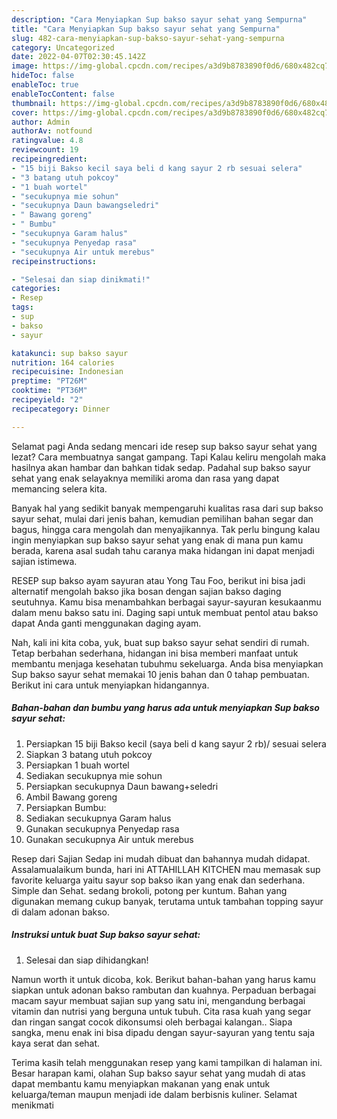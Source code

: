 ```yaml
---
description: "Cara Menyiapkan Sup bakso sayur sehat yang Sempurna"
title: "Cara Menyiapkan Sup bakso sayur sehat yang Sempurna"
slug: 482-cara-menyiapkan-sup-bakso-sayur-sehat-yang-sempurna
category: Uncategorized
date: 2022-04-07T02:30:45.142Z
image: https://img-global.cpcdn.com/recipes/a3d9b8783890f0d6/680x482cq70/sup-bakso-sayur-sehat-foto-resep-utama.jpg
hideToc: false
enableToc: true
enableTocContent: false
thumbnail: https://img-global.cpcdn.com/recipes/a3d9b8783890f0d6/680x482cq70/sup-bakso-sayur-sehat-foto-resep-utama.jpg
cover: https://img-global.cpcdn.com/recipes/a3d9b8783890f0d6/680x482cq70/sup-bakso-sayur-sehat-foto-resep-utama.jpg
author: Admin
authorAv: notfound
ratingvalue: 4.8
reviewcount: 19
recipeingredient:
- "15 biji Bakso kecil saya beli d kang sayur 2 rb sesuai selera"
- "3 batang utuh pokcoy"
- "1 buah wortel"
- "secukupnya mie sohun"
- "secukupnya Daun bawangseledri"
- " Bawang goreng"
- " Bumbu"
- "secukupnya Garam halus"
- "secukupnya Penyedap rasa"
- "secukupnya Air untuk merebus"
recipeinstructions:

- "Selesai dan siap dinikmati!"
categories:
- Resep
tags:
- sup
- bakso
- sayur

katakunci: sup bakso sayur 
nutrition: 164 calories
recipecuisine: Indonesian
preptime: "PT26M"
cooktime: "PT36M"
recipeyield: "2"
recipecategory: Dinner

---
```



Selamat pagi Anda sedang mencari ide resep sup bakso sayur sehat yang lezat? Cara membuatnya sangat gampang. Tapi Kalau keliru mengolah maka hasilnya akan hambar dan bahkan tidak sedap. Padahal sup bakso sayur sehat yang enak selayaknya memiliki aroma dan rasa yang dapat memancing selera kita.


Banyak hal yang sedikit banyak mempengaruhi kualitas rasa dari sup bakso sayur sehat, mulai dari jenis bahan, kemudian pemilihan bahan segar dan bagus, hingga cara mengolah dan menyajikannya. Tak perlu bingung kalau ingin menyiapkan sup bakso sayur sehat yang enak di mana pun kamu berada, karena asal sudah tahu caranya maka hidangan ini dapat menjadi sajian istimewa.

RESEP sup bakso ayam sayuran atau Yong Tau Foo, berikut ini bisa jadi alternatif mengolah bakso jika bosan dengan sajian bakso daging seutuhnya. Kamu bisa menambahkan berbagai sayur-sayuran kesukaanmu dalam menu bakso satu ini. Daging sapi untuk membuat pentol atau bakso dapat Anda ganti menggunakan daging ayam.


Nah, kali ini kita coba, yuk, buat sup bakso sayur sehat sendiri di rumah. Tetap berbahan sederhana, hidangan ini bisa memberi manfaat untuk membantu menjaga kesehatan tubuhmu sekeluarga. Anda bisa menyiapkan Sup bakso sayur sehat memakai 10 jenis bahan dan 0 tahap pembuatan. Berikut ini cara untuk menyiapkan hidangannya.

<!--inarticleads1-->

##### Bahan-bahan dan bumbu yang harus ada untuk menyiapkan Sup bakso sayur sehat:

1. Persiapkan 15 biji Bakso kecil (saya beli d kang sayur 2 rb)/ sesuai selera
1. Siapkan 3 batang utuh pokcoy
1. Persiapkan 1 buah wortel
1. Sediakan secukupnya mie sohun
1. Persiapkan secukupnya Daun bawang+seledri
1. Ambil  Bawang goreng
1. Persiapkan  Bumbu:
1. Sediakan secukupnya Garam halus
1. Gunakan secukupnya Penyedap rasa
1. Gunakan secukupnya Air untuk merebus


Resep dari Sajian Sedap ini mudah dibuat dan bahannya mudah didapat. Assalamualaikum bunda, hari ini ATTAHILLAH KITCHEN mau memasak sup favorite keluarga yaitu sayur sop bakso ikan yang enak dan sederhana. Simple dan Sehat. sedang brokoli, potong per kuntum. Bahan yang digunakan memang cukup banyak, terutama untuk tambahan topping sayur di dalam adonan bakso. 

<!--inarticleads2-->

##### Instruksi untuk buat Sup bakso sayur sehat:


1. Selesai dan siap dihidangkan!

Namun worth it untuk dicoba, kok. Berikut bahan-bahan yang harus kamu siapkan untuk adonan bakso rambutan dan kuahnya. Perpaduan berbagai macam sayur membuat sajian sup yang satu ini, mengandung berbagai vitamin dan nutrisi yang berguna untuk tubuh. Cita rasa kuah yang segar dan ringan sangat cocok dikonsumsi oleh berbagai kalangan.. Siapa sangka, menu enak ini bisa dipadu dengan sayur-sayuran yang tentu saja kaya serat dan sehat. 

Terima kasih telah menggunakan resep yang kami tampilkan di halaman ini. Besar harapan kami, olahan Sup bakso sayur sehat yang mudah di atas dapat membantu kamu menyiapkan makanan yang enak untuk keluarga/teman maupun menjadi ide dalam berbisnis kuliner. Selamat menikmati
